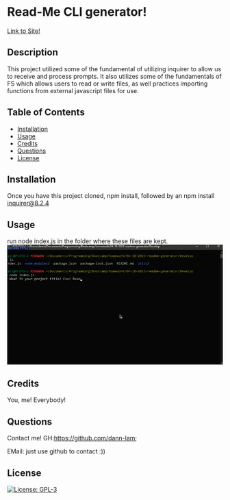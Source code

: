 



# Read-Me CLI generator!
[Link to Site!](https://dann-lam.github.io/04-20-2023-README-Generator/)
## Description
This project utilized some of the fundamental of utilizing inquirer to allow us to receive and process prompts. It also utilizes some of the fundamentals of FS which allows users to read or write files, as well practices importing functions from external javascript files for use.

## Table of Contents
* [Installation](#installation)
* [Usage](#usage)
* [Credits](#credits)
* [Questions](#questions)
* [License](#license)

## Installation
Once you have this project cloned, npm install, followed by an npm install inquirer@8.2.4

## Usage
run node index.js in the folder where these files are kept.
![HowtoUse](https://github.com/dann-lam/04-20-2023-README-Generator/blob/main/howtouse.gif)

## Credits
You, me! Everybody!

## Questions
Contact me!
GH:https://github.com/dann-lam;

EMail: just use github to contact :))

## License
[![License: GPL-3](https://img.shields.io/badge/License-GPLv3-blue.svg)](https://www.gnu.org/licenses/gpl-3.0)
